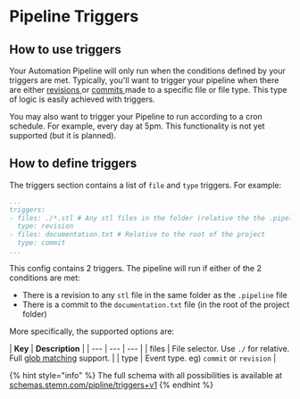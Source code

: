 # Pipeline Triggers

## How to use triggers

Your Automation Pipeline will only run when the conditions defined by your triggers are met. Typically, you'll want to trigger your pipeline when there are either [revisions ](../../files-and-syncing/revisions.md)or [commits ](../../files-and-syncing/commits.md)made to a specific file or file type. This type of logic is easily achieved with triggers.

You may also want to trigger your Pipeline to run according to a cron schedule. For example, every day at 5pm. This functionality is not yet supported \(but it is planned\).

## How to define triggers

The triggers section contains a list of `file` and `type` triggers. For example:

```yaml
...
triggers:
- files: ./*.stl # Any stl files in the folder (relative the the .pipeline file)
  type: revision
- files: documentation.txt # Relative to the root of the project
  type: commit
...
```

This config contains 2 triggers. The pipeline will run if either of the 2 conditions are met:

* There is a revision to any `stl` file in the same folder as the `.pipeline` file
* There is a commit to the `documentation.txt` file \(in the root of the project folder\)

More specifically, the supported options are:

| **Key** | **Description** |
| --- | --- | --- |
| files | File selector. Use `./` for relative. Full [glob matching](https://github.com/isaacs/minimatch) support. |
| type | Event type. eg\) `commit` or `revision` |

{% hint style="info" %}
The full schema with all possibilities is available at [schemas.stemn.com/pipline/triggers+v1](http://schemas.stemn.com/pipeline/triggers+v1)
{% endhint %}





